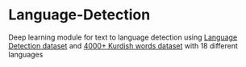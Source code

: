 # Language-Detection
 Deep learning module for text to language detection using [Language Detection dataset](https://www.kaggle.com/datasets/basilb2s/language-detection) and [4000+ Kurdish words dataset](https://www.kaggle.com/datasets/jagaryousef/4000-kurdish-words) with 18 different languages
